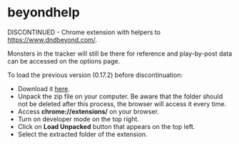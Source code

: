 # beyondhelp
DISCONTINUED - Chrome extension with helpers to https://www.dndbeyond.com/.

Monsters in the tracker will still be there for reference and play-by-post data can be accessed on the options page.

To load the previous version (0.17.2) before discontinuation:
* Download it [here](beyond_help.zip).
* Unpack the zip file on your computer. Be aware that the folder should not be deleted after this process, the browser will access it every time.
* Access **chrome://extensions/** on your browser.
* Turn on developer mode on the top right.
* Click on **Load Unpacked** button that appears on the top left.
* Select the extracted folder of the extension.